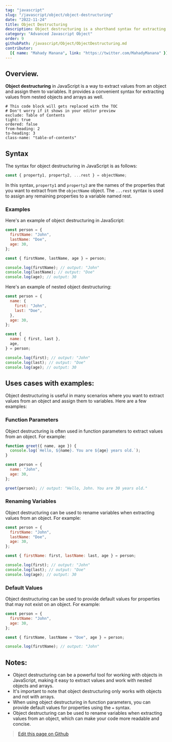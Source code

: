 ```yaml
---
tag: "javascript"
slug: "/javascript/object/object-destructuring"
date: "2022-11-24"
title: Object Destructuring
description: Object destructuring is a shorthand syntax for extracting properties from objects and binding them to variables.
category: "Advanced Javascript Object"
order: 9
githubPath: /javascript/Object/ObjectDestructuring.md
contributor:
  [{ name: "Mahady Manana", link: "https://twitter.com/MahadyManana" }]
---
```


## Overview.

**Object destructuring** in JavaScript is a way to extract values from an object and assign them to variables. It provides a convenient syntax for extracting values from nested objects and arrays as well.


```toc
# This code block will gets replaced with the TOC
# Don't worry if it shows in your editor preview
exclude: Table of Contents
tight: true
ordered: false
from-heading: 2
to-heading: 3
class-name: "table-of-contents"
```


## Syntax

The syntax for object destructuring in JavaScript is as follows:

```javascript
const { property1, property2, ...rest } = objectName;
```

In this syntax, `property1` and `property2` are the names of the properties that you want to extract from the `objectName` object. The `...rest` syntax is used to assign any remaining properties to a variable named rest.

### Examples

Here's an example of object destructuring in JavaScript:

```javascript
const person = {
  firstName: "John",
  lastName: "Doe",
  age: 30,
};

const { firstName, lastName, age } = person;

console.log(firstName); // output: "John"
console.log(lastName); // output: "Doe"
console.log(age); // output: 30
```

Here's an example of nested object destructuring:

```javascript
const person = {
  name: {
    first: "John",
    last: "Doe",
  },
  age: 30,
};

const {
  name: { first, last },
  age,
} = person;

console.log(first); // output: "John"
console.log(last); // output: "Doe"
console.log(age); // output: 30
```

## Uses cases with examples:

Object destructuring is useful in many scenarios where you want to extract values from an object and assign them to variables. Here are a few examples:

### Function Parameters

Object destructuring is often used in function parameters to extract values from an object. For example:

```javascript
function greet({ name, age }) {
  console.log(`Hello, ${name}. You are ${age} years old.`);
}

const person = {
  name: "John",
  age: 30,
};

greet(person); // output: "Hello, John. You are 30 years old."
```

### Renaming Variables

Object destructuring can be used to rename variables when extracting values from an object. For example:

```javascript
const person = {
  firstName: "John",
  lastName: "Doe",
  age: 30,
};

const { firstName: first, lastName: last, age } = person;

console.log(first); // output: "John"
console.log(last); // output: "Doe"
console.log(age); // output: 30
```

### Default Values

Object destructuring can be used to provide default values for properties that may not exist on an object. For example:

```javascript
const person = {
  firstName: "John",
  age: 30,
};

const { firstName, lastName = "Doe", age } = person;

console.log(firstName); // output: "John"
```

## Notes:

- Object destructuring can be a powerful tool for working with objects in JavaScript, making it easy to extract values and work with nested objects and arrays.
- It's important to note that object destructuring only works with objects and not with arrays.
- When using object destructuring in function parameters, you can provide default values for properties using the `=` syntax.
- Object destructuring can be used to rename variables when extracting values from an object, which can make your code more readable and concise.

> <a href="https://github.com/mahady-manana/betatuto-docs/tree/main/docs/javascript/Object/ObjectDestructuring.md}" target="_blank">Edit this page on Github</a>
